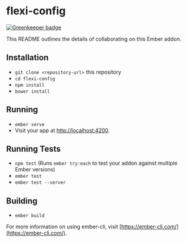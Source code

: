 # flexi-config

[![Greenkeeper badge](https://badges.greenkeeper.io/html-next/flexi-config.svg)](https://greenkeeper.io/)

This README outlines the details of collaborating on this Ember addon.

## Installation

* `git clone <repository-url>` this repository
* `cd flexi-config`
* `npm install`
* `bower install`

## Running

* `ember serve`
* Visit your app at [http://localhost:4200](http://localhost:4200).

## Running Tests

* `npm test` (Runs `ember try:each` to test your addon against multiple Ember versions)
* `ember test`
* `ember test --server`

## Building

* `ember build`

For more information on using ember-cli, visit [https://ember-cli.com/](https://ember-cli.com/).

